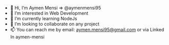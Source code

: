 - 👋 Hi, I’m Aymen Mensi => @aymenmensi95
- 👀 I’m interested in Web Development
- 🌱 I’m currently learning NodeJs
- 💞️ I’m looking to collaborate on any project
- 📫 You can reach me by email: aymen.mensi95@gmail.com or via Linked In aymen-mensi

<!---
aymenmensi95/aymenmensi95 is a ✨ special ✨ repository because its `README.md` (this file) appears on your GitHub profile.
You can click the Preview link to take a look at your changes.
--->
